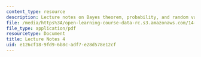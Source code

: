 ```yaml
---
content_type: resource
description: Lecture notes on Bayes theorem, probability, and random variables.
file: /media/https%3A/open-learning-course-data-rc.s3.amazonaws.com/14-30-introduction-to-statistical-methods-in-economics-spring-2009/e126cf189fd96b8cadf7e28d578e12cf_MIT14_30s09_lec04.pdf
file_type: application/pdf
resourcetype: Document
title: Lecture Notes 4
uid: e126cf18-9fd9-6b8c-adf7-e28d578e12cf
---
```

